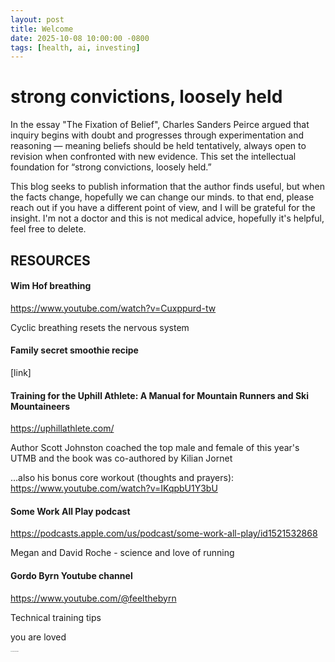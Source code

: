 ```yaml
---
layout: post
title: Welcome
date: 2025-10-08 10:00:00 -0800
tags: [health, ai, investing]
---
```


# strong convictions, loosely held

In the essay "The Fixation of Belief", Charles Sanders Peirce argued that inquiry begins with doubt and progresses through experimentation and reasoning — meaning beliefs should be held tentatively, always open to revision when confronted with new evidence. This set the intellectual foundation for “strong convictions, loosely held.” 

This blog seeks to publish information that the author finds useful, but when the facts change, hopefully we can change our minds.  to that end, please reach out if you have a different point of view, and I will be grateful for the insight.  I'm not a doctor and this is not medical advice, hopefully it's helpful, feel free to delete.    







## RESOURCES



#### Wim Hof breathing 

https://www.youtube.com/watch?v=Cuxppurd-tw

Cyclic breathing resets the nervous system



#### Family secret smoothie recipe

[link]  



#### Training for the Uphill Athlete: A Manual for Mountain Runners and Ski Mountaineers

https://uphillathlete.com/

Author Scott Johnston coached the top male and female of this year's UTMB and the book was co-authored by Kilian Jornet 

...also his bonus core workout (thoughts and prayers): https://www.youtube.com/watch?v=IKqpbU1Y3bU 



#### Some Work All Play podcast 

https://podcasts.apple.com/us/podcast/some-work-all-play/id1521532868

Megan and David Roche - science and love of running



#### Gordo Byrn Youtube channel

https://www.youtube.com/@feelthebyrn

Technical training tips 





you are loved 

<img src="https://sdmntprwestus.oaiusercontent.com/files/00000000-62ac-6230-a333-0b9be29604d4/raw?se=2025-10-08T14%3A59%3A15Z&sp=r&sv=2024-08-04&sr=b&scid=7346acf8-ea2d-5a8c-b0f7-6e7cadfadbac&skoid=1e6af1bf-6b08-4a04-8919-15773e7e7024&sktid=a48cca56-e6da-484e-a814-9c849652bcb3&skt=2025-10-08T12%3A51%3A15Z&ske=2025-10-09T12%3A51%3A15Z&sks=b&skv=2024-08-04&sig=oSPeOeTA7uu20WZvQBfI9jbPBCMI7nGVBQRHfxvGZsM%3D" alt="Generated image" style="zoom: 10%;" /> 



 









